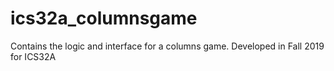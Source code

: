 # ics32a_columnsgame
Contains the logic and interface for a columns game. Developed in Fall 2019 for ICS32A
